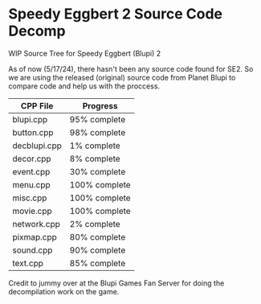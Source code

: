 # Speedy Eggbert 2 Source Code Decomp
 WIP Source Tree for Speedy Eggbert (Blupi) 2

 As of now (5/17/24), there hasn't been any source code found for SE2. So we are using the released (original) source code from Planet Blupi to compare code and help us with the proccess.

 | CPP File | Progress |
 | -------- | -------- |
 | blupi.cpp | 95% complete  |
 | button.cpp | 98% complete |
 | decblupi.cpp  | 1% complete |
 | decor.cpp     | 8% complete |
 | event.cpp	 | 30% complete |
 | menu.cpp		 | 100% complete |
 | misc.cpp		 | 100% complete |
 | movie.cpp	 | 100% complete |
 | network.cpp	 | 2% complete  |
 | pixmap.cpp	 | 80% complete |
 | sound.cpp	 | 90% complete |
 | text.cpp		 | 85% complete |

 
 Credit to jummy over at the Blupi Games Fan Server for doing the decompilation work on the game.
